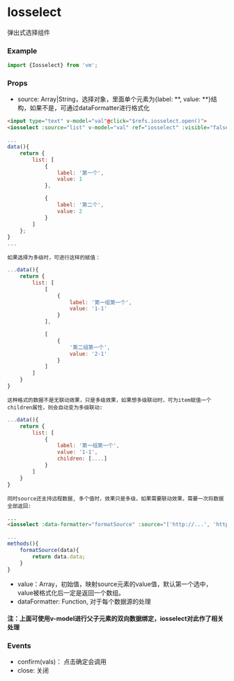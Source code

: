 Iosselect
====================
弹出式选择组件

### Example

```js
import {Iosselect} from 'vm';
```

### Props

* source: Array|String，选择对象，里面单个元素为{label: **, value: **}结构，如果不是，可通过dataFormatter进行格式化

```html
<input type="text" v-model="val"@click="$refs.iosselect.open()">
<iosselect :source="list" v-model="val" ref="iosselect" :visible="false"></iosselect>
```

```js
...
data(){
	return {
		list: [
			{
				label: '第一个',
				value: 1
			},

			{
				label: '第二个',
				value: 2
			}
		]
	};
}
...
```

	如果选择为多级时，可进行这样的赋值：

```js
...data(){
	return {
		list: [
			[
				{
					label: '第一组第一个',
					value: '1-1'
				}
			],

			[
				{
					'第二组第一个',
					value: '2-1'
				}
			]
		]
	}
}
```

	这种格式的数据不是无联动效果，只是多级效果，如果想多级联动时，可为item赋值一个children属性，则会自动变为多级联动:

```js
...data(){
	return {
		list: [
			{
				label: '第一组第一个',
				value: '1-1',
				children: [....]
			}
		]
	}
}
```	

	同时source还支持远程数据, 多个值时，效果只是多级，如果需要联动效果，需要一次将数据全部返回:
```html
...
<iosselect :data-formatter="formatSource" :source="['http://...', 'http://....']" />
```


```js
...
methods(){
	formatSource(data){
		return data.data;
	}
}	
```

* value：Array，初始值，映射source元素的value值，默认第一个选中，value被格式化后一定是返回一个数组。
* dataFormatter: Function, 对于每个数据源的处理


#### 注：上面可使用v-model进行父子元素的双向数据绑定，iosselect对此作了相关处理

### Events

* confirm(vals)： 点击确定会调用
* close: 关闭